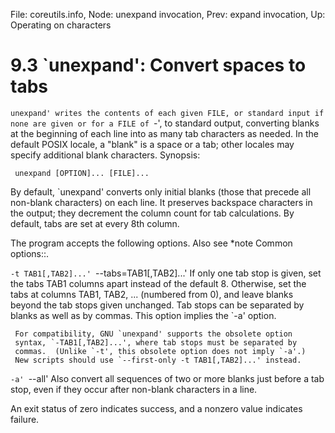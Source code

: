 File: coreutils.info,  Node: unexpand invocation,  Prev: expand invocation,  Up: Operating on characters

9.3 `unexpand': Convert spaces to tabs
======================================

`unexpand' writes the contents of each given FILE, or standard input if
none are given or for a FILE of `-', to standard output, converting
blanks at the beginning of each line into as many tab characters as
needed.  In the default POSIX locale, a "blank" is a space or a tab;
other locales may specify additional blank characters.  Synopsis:

     unexpand [OPTION]... [FILE]...

   By default, `unexpand' converts only initial blanks (those that
precede all non-blank characters) on each line.  It preserves backspace
characters in the output; they decrement the column count for tab
calculations.  By default, tabs are set at every 8th column.

   The program accepts the following options.  Also see *note Common
options::.

`-t TAB1[,TAB2]...'
`--tabs=TAB1[,TAB2]...'
     If only one tab stop is given, set the tabs TAB1 columns apart
     instead of the default 8.  Otherwise, set the tabs at columns
     TAB1, TAB2, ... (numbered from 0), and leave blanks beyond the tab
     stops given unchanged.  Tab stops can be separated by blanks as
     well as by commas.  This option implies the `-a' option.

     For compatibility, GNU `unexpand' supports the obsolete option
     syntax, `-TAB1[,TAB2]...', where tab stops must be separated by
     commas.  (Unlike `-t', this obsolete option does not imply `-a'.)
     New scripts should use `--first-only -t TAB1[,TAB2]...' instead.

`-a'
`--all'
     Also convert all sequences of two or more blanks just before a tab
     stop, even if they occur after non-blank characters in a line.


   An exit status of zero indicates success, and a nonzero value
indicates failure.

